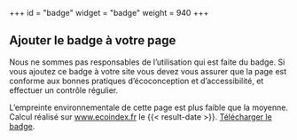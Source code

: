 +++
id = "badge"
widget = "badge"
weight = 940
+++

## Ajouter le badge à votre page

[//]: # "TODO: cette page ne s’affiche que si le résultat est supérieur ou égal à B"

Nous ne sommes pas responsables de l’utilisation qui est faite du badge. Si vous ajoutez ce badge à votre site vous
devez vous assurer que la page est conforme aux bonnes pratiques d’éco&shy;conception et d’accessibilité, et effectuer
un contrôle régulier.

[//]: # "texte du badge"

L’empreinte environnementale de cette page est plus faible que la moyenne. Calcul réalisé sur www.ecoindex.fr le {{< result-date >}}. [Télécharger le badge](https://github.com/cnumr/ecoindex_badge).
